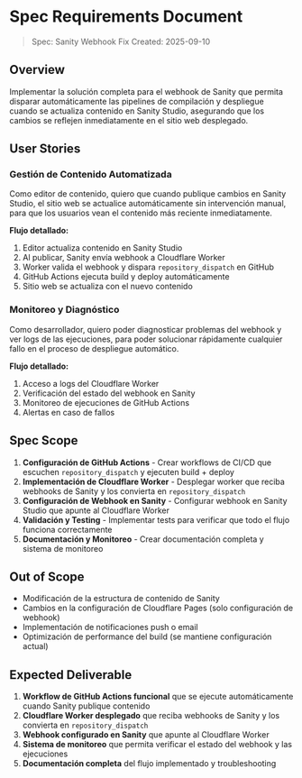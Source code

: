 # Spec Requirements Document

> Spec: Sanity Webhook Fix
> Created: 2025-09-10

## Overview

Implementar la solución completa para el webhook de Sanity que permita disparar automáticamente las pipelines de compilación y despliegue cuando se actualiza contenido en Sanity Studio, asegurando que los cambios se reflejen inmediatamente en el sitio web desplegado.

## User Stories

### Gestión de Contenido Automatizada

Como editor de contenido, quiero que cuando publique cambios en Sanity Studio, el sitio web se actualice automáticamente sin intervención manual, para que los usuarios vean el contenido más reciente inmediatamente.

**Flujo detallado:**
1. Editor actualiza contenido en Sanity Studio
2. Al publicar, Sanity envía webhook a Cloudflare Worker
3. Worker valida el webhook y dispara `repository_dispatch` en GitHub
4. GitHub Actions ejecuta build y deploy automáticamente
5. Sitio web se actualiza con el nuevo contenido

### Monitoreo y Diagnóstico

Como desarrollador, quiero poder diagnosticar problemas del webhook y ver logs de las ejecuciones, para poder solucionar rápidamente cualquier fallo en el proceso de despliegue automático.

**Flujo detallado:**
1. Acceso a logs del Cloudflare Worker
2. Verificación del estado del webhook en Sanity
3. Monitoreo de ejecuciones de GitHub Actions
4. Alertas en caso de fallos

## Spec Scope

1. **Configuración de GitHub Actions** - Crear workflows de CI/CD que escuchen `repository_dispatch` y ejecuten build + deploy
2. **Implementación de Cloudflare Worker** - Desplegar worker que reciba webhooks de Sanity y los convierta en `repository_dispatch`
3. **Configuración de Webhook en Sanity** - Configurar webhook en Sanity Studio que apunte al Cloudflare Worker
4. **Validación y Testing** - Implementar tests para verificar que todo el flujo funciona correctamente
5. **Documentación y Monitoreo** - Crear documentación completa y sistema de monitoreo

## Out of Scope

- Modificación de la estructura de contenido de Sanity
- Cambios en la configuración de Cloudflare Pages (solo configuración de webhook)
- Implementación de notificaciones push o email
- Optimización de performance del build (se mantiene configuración actual)

## Expected Deliverable

1. **Workflow de GitHub Actions funcional** que se ejecute automáticamente cuando Sanity publique contenido
2. **Cloudflare Worker desplegado** que reciba webhooks de Sanity y los convierta en `repository_dispatch`
3. **Webhook configurado en Sanity** que apunte al Cloudflare Worker
4. **Sistema de monitoreo** que permita verificar el estado del webhook y las ejecuciones
5. **Documentación completa** del flujo implementado y troubleshooting
